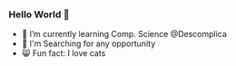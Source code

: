 ### Hello World 👋

- 🌱 I’m currently learning Comp. Science @Descomplica
- 💼 I'm Searching for any opportunity
- 😸 Fun fact: I love cats


